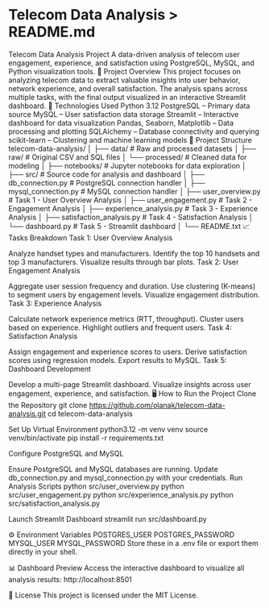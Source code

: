  # Telecom Data Analysis > README.md

Telecom Data Analysis Project
A data-driven analysis of telecom user engagement, experience, and satisfaction using PostgreSQL, MySQL, and Python visualization tools.
🚀 Project Overview
This project focuses on analyzing telecom data to extract valuable insights into user behavior, network experience, and overall satisfaction. The analysis spans across multiple tasks, with the final output visualized in an interactive Streamlit dashboard.
🔧 Technologies Used
Python 3.12
PostgreSQL – Primary data source
MySQL – User satisfaction data storage
Streamlit – Interactive dashboard for data visualization
Pandas, Seaborn, Matplotlib – Data processing and plotting
SQLAlchemy – Database connectivity and querying
scikit-learn – Clustering and machine learning models
📂 Project Structure
telecom-data-analysis/ │ ├── data/ # Raw and processed datasets │ ├── raw/ # Original CSV and SQL files │ └── processed/ # Cleaned data for modeling │ ├── notebooks/ # Jupyter notebooks for data exploration │ ├── src/ # Source code for analysis and dashboard │ ├── db_connection.py # PostgreSQL connection handler │ ├── mysql_connection.py # MySQL connection handler │ ├── user_overview.py # Task 1 - User Overview Analysis │ ├── user_engagement.py # Task 2 - Engagement Analysis │ ├── experience_analysis.py # Task 3 - Experience Analysis │ ├── satisfaction_analysis.py # Task 4 - Satisfaction Analysis │ └── dashboard.py # Task 5 - Streamlit dashboard │ └── README.txt
📈 Tasks Breakdown
Task 1: User Overview Analysis

Analyze handset types and manufacturers.
Identify the top 10 handsets and top 3 manufacturers.
Visualize results through bar plots.
Task 2: User Engagement Analysis

Aggregate user session frequency and duration.
Use clustering (K-means) to segment users by engagement levels.
Visualize engagement distribution.
Task 3: Experience Analysis

Calculate network experience metrics (RTT, throughput).
Cluster users based on experience.
Highlight outliers and frequent users.
Task 4: Satisfaction Analysis

Assign engagement and experience scores to users.
Derive satisfaction scores using regression models.
Export results to MySQL.
Task 5: Dashboard Development

Develop a multi-page Streamlit dashboard.
Visualize insights across user engagement, experience, and satisfaction.
🖥️ How to Run the Project
Clone the Repository git clone https://github.com/olanak/telecom-data-analysis.git cd telecom-data-analysis

Set Up Virtual Environment python3.12 -m venv venv source venv/bin/activate pip install -r requirements.txt

Configure PostgreSQL and MySQL

Ensure PostgreSQL and MySQL databases are running.
Update db_connection.py and mysql_connection.py with your credentials.
Run Analysis Scripts python src/user_overview.py python src/user_engagement.py python src/experience_analysis.py python src/satisfaction_analysis.py

Launch Streamlit Dashboard streamlit run src/dashboard.py

⚙️ Environment Variables
POSTGRES_USER
POSTGRES_PASSWORD
MYSQL_USER
MYSQL_PASSWORD
Store these in a .env file or export them directly in your shell.

📊 Dashboard Preview
Access the interactive dashboard to visualize all analysis results: http://localhost:8501

📄 License
This project is licensed under the MIT License.
